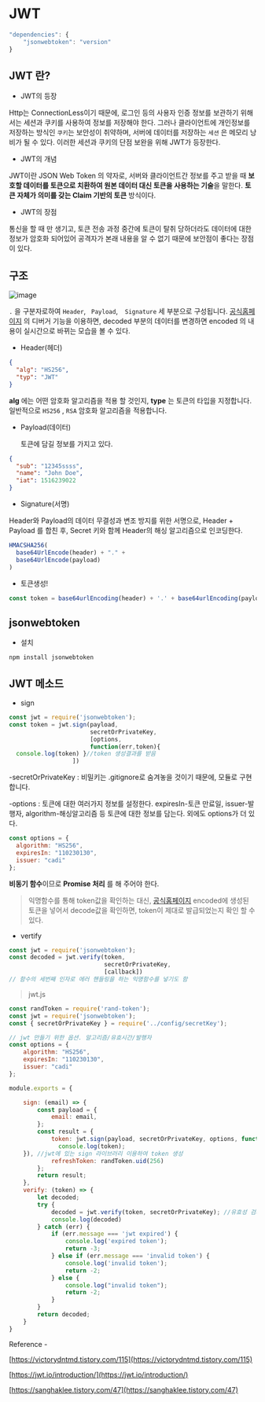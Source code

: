 # JWT

```javascript
"dependencies": {
    "jsonwebtoken": "version"
}
```


## JWT 란?

* JWT의 등장

Http는 ConnectionLess이기 때문에, 로그인 등의 사용자 인증 정보를 보관하기 위해서는 세션과 쿠키를 사용하여 정보를 저장해야 한다. 그러나 클라이언트에 개인정보를 저장하는 방식인 `쿠키`는 보안성이 취약하며, 서버에 데이터를 저장하는 `세션` 은 메모리 낭비가 될 수 있다. 이러한 세션과 쿠키의 단점 보완을 위해 JWT가 등장한다. 
</br>

* JWT의 개념

JWT이란 JSON Web Token 의 약자로, 서버와 클라이언트간 정보를 주고 받을 때 **보호할 데이터를 토큰으로 치환하여 원본 데이터 대신 토큰을 사용하는 기술**을 말한다. **토큰 자체가 의미를 갖는 Claim 기반의 토큰** 방식이다. 

* JWT의 장점

통신을 할 때 만 생기고,  토큰 전송 과정 중간에 토큰이 탈취 당하더라도 데이터에 대한 정보가 암호화 되어있어 공격자가 본래 내용을 알 수 없기 때문에 보안점이 좋다는 장점이 있다.



## 구조

![image](https://user-images.githubusercontent.com/41153567/71349859-5134a600-25b3-11ea-8c77-74326676322f.png)

`.` 을 구분자로하여 `Header`, ` Payload`,`  Signature` 세 부분으로 구성됩니다. [공식홈페이지](https://jwt.io/) 의 디버거 기능을 이용하면, decoded 부분의 데이터를 변경하면 encoded 의 내용이 실시간으로 바뀌는 모습을 볼 수 있다.

* Header(헤더)

```json
{
  "alg": "HS256",
  "typ": "JWT"
}
```

**alg** 에는 어떤 암호화 알고리즘을 적용 할 것인지, **type** 는 토큰의 타입을 지정합니다. 일반적으로 `HS256` , `RSA` 암호화 알고리즘을 적용합니다.

* Payload(데이터)

  토큰에 담길 정보를 가지고 있다. 

```json
{
  "sub": "12345ssss",
  "name": "John Doe",
  "iat": 1516239022
}
```

* Signature(서명)

Header와 Payload의 데이터 무결성과 변조 방지를 위한 서명으로, Header + Payload 를 합친 후, Secret 키와 함께 Header의 해싱 알고리즘으로 인코딩한다.

```javascript
HMACSHA256(
  base64UrlEncode(header) + "." +
  base64UrlEncode(payload)
)
```

* 토큰생성!

```javascript
const token = base64urlEncoding(header) + '.' + base64urlEncoding(payload) + '.' + base64urlEncoding(signature)
```



## jsonwebtoken

* 설치

```
npm install jsonwebtoken
```



## JWT 메소드

* sign

```javascript
const jwt = require('jsonwebtoken');
const token = jwt.sign(payload, 
                       secretOrPrivateKey,
                       [options,
                       function(err,token){
  console.log(token) }//token 생성결과를 받음
                  ])
```

-secretOrPrivateKey : 비밀키는 .gitignore로 숨겨놓을 것이기 때문에, 모듈로 구현합니다.

-options : 토큰에 대한 여러가지 정보를 설정한다. expiresIn-토큰 만료일, issuer-발행자, algorithm-해싱알고리즘 등 토큰에 대한 정보를 담는다. 외에도 options가 더 있다.

```javascript 
const options = {    
  algorithm: "HS256",
  expiresIn: "110230130",
  issuer: "cadi"
};
```

**비동기 함수**이므로 **Promise 처리** 를 해 주어야 한다.  

> 익명함수를 통해 token값을 확인하는 대신, [공식홈페이지](https://jwt.io/) encoded에 생성된 토큰을 넣어서 decode값을 확인하면, token이 제대로 발급되었는지 확인 할 수 있다.



* vertify

```javascript
const jwt = require('jsonwebtoken');
const decoded = jwt.verify(token, 
                           secretOrPrivateKey, 
                           [callback])
// 함수의 세번째 인자로 에러 핸들링을 하는 익명함수를 넣기도 함
```



> jwt.js

```javascript
const randToken = require('rand-token');
const jwt = require('jsonwebtoken');
const { secretOrPrivateKey } = require('../config/secretKey');

// jwt 만들기 위한 옵션. 알고리즘/유효시간/발행자
const options = {
    algorithm: "HS256",
    expiresIn: "110230130",
    issuer: "cadi"
};

module.exports = {

    sign: (email) => {
        const payload = {
            email: email,
        };
        const result = {
            token: jwt.sign(payload, secretOrPrivateKey, options, function(err,token){
              console.log(token);
    }), //jwt에 있는 sign 라이브러리 이용하여 token 생성
            refreshToken: randToken.uid(256)
        };
        return result;
    },
    verify: (token) => {
        let decoded;
        try {
            decoded = jwt.verify(token, secretOrPrivateKey); //유효성 검사
            console.log(decoded)
        } catch (err) {
            if (err.message === 'jwt expired') {
                console.log('expired token');
                return -3;
            } else if (err.message === 'invalid token') {
                console.log('invalid token');
                return -2;
            } else {
                console.log("invalid token");
                return -2;
            }
        }
        return decoded;
    }
}
```



Reference -

[https://victorydntmd.tistory.com/115](https://victorydntmd.tistory.com/115)

[https://jwt.io/introduction/](https://jwt.io/introduction/)

[https://sanghaklee.tistory.com/47](https://sanghaklee.tistory.com/47)

